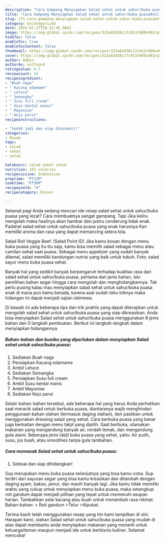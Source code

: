```yaml
---
description: "Cara Gampang Menyiapkan Salad sehat untuk sahur/buka puasaAnti Ribet"
title: "Cara Gampang Menyiapkan Salad sehat untuk sahur/buka puasaAnti Ribet"
slug: 271-cara-gampang-menyiapkan-salad-sehat-untuk-sahur-buka-puasaanti-ribet
category: Uncategorized
date: 2023-01-27T20:32:45.966Z
image: https://img-global.cpcdn.com/recipes/323a82d38c17c913/680x482cq70/salad-sehat-untuk-sahurbuka-puasa-foto-resep-utama.jpg
hideToc: false
enableToc: true
enableTocContent: false
thumbnail: https://img-global.cpcdn.com/recipes/323a82d38c17c913/680x482cq70/salad-sehat-untuk-sahurbuka-puasa-foto-resep-utama.jpg
cover: https://img-global.cpcdn.com/recipes/323a82d38c17c913/680x482cq70/salad-sehat-untuk-sahurbuka-puasa-foto-resep-utama.jpg
author: Admin
authorAv: notfound
ratingvalue: 4.7
reviewcount: 15
recipeingredient:
- "Buah naga"
- " Kacang edamame"
- " Letuce"
- " Semangka"
- " Susu full cream"
- " Susu kental manis"
- " Mayonise"
- " Keju parut"
recipeinstructions:

- "Sudah jadi dan siap dinikmati!"
categories:
- Resep
tags:
- salad
- sehat
- untuk

katakunci: salad sehat untuk 
nutrition: 152 calories
recipecuisine: Indonesian
preptime: "PT12M"
cooktime: "PT36M"
recipeyield: "4"
recipecategory: Dinner

---
```



Selamat pagi Anda sedang mencari ide resep salad sehat untuk sahur/buka puasa yang lezat? Cara membuatnya sangat gampang. Tapi Jika keliru mengolah maka hasilnya akan hambar dan justru cenderung tidak enak. Padahal salad sehat untuk sahur/buka puasa yang enak harusnya Kan memiliki aroma dan rasa yang dapat memancing selera kita.


Salad Roll Veggie Beef. (Salad Point ID) Jika kamu bosan dengan menu buka puasa yang itu-itu saja, kamu bisa memilih salad sebagai menu atau camilan sehat saat puasa. Sebagai menu appetizer yang sudah banyak dikenal, salad memiliki kandungan nutrisi yang baik untuk tubuh. Foto: salad sayur menu buka puasa sehat.

Banyak hal yang sedikit banyak berpengaruh terhadap kualitas rasa dari salad sehat untuk sahur/buka puasa, pertama dari jenis bahan, lalu pemilihan bahan segar hingga cara mengolah dan menghidangkannya. Tak perlu pusing kalau mau menyiapkan salad sehat untuk sahur/buka puasa enak di mana pun kamu berada, karena asal sudah tahu triknya maka hidangan ini dapat menjadi sajian istimewa.


Di bawah ini ada beberapa tips dan trik praktis yang dapat diterapkan untuk mengolah salad sehat untuk sahur/buka puasa yang siap dikreasikan. Anda bisa menyiapkan Salad sehat untuk sahur/buka puasa menggunakan 8 jenis bahan dan 0 langkah pembuatan. Berikut ini langkah-langkah dalam menyiapkan hidangannya.

<!--inarticleads1-->

##### Bahan-bahan dan bumbu yang diperlukan dalam menyiapkan Salad sehat untuk sahur/buka puasa:

1. Sediakan Buah naga
1. Persiapkan  Kacang edamame
1. Ambil  Letuce
1. Sediakan  Semangka
1. Persiapkan  Susu full cream
1. Ambil  Susu kental manis
1. Ambil  Mayonise
1. Sediakan  Keju parut


Selain bahan-bahan tersebut, ada beberapa hal yang harus Anda perhatikan saat meracik salad untuk berbuka puasa, diantaranya wajib menghindari penggunaan bahan olahan (termasuk daging olahan), dan pastikan untuk menggunakan dressing salad yang sehat. Cara berbuka puasa yang benar juga berkaitan dengan menu takjil yang dipilih. Saat berbuka, utamakan makanan yang mengandung banyak air, rendah lemak, dan mengandung gula alami. Beberapa jenis takjil buka puasa yang sehat, yaitu: Air putih, susu, jus buah, atau smoothies tanpa gula tambahan. 

<!--inarticleads2-->

##### Cara memasak Salad sehat untuk sahur/buka puasa:


1. Selesai dan siap dihidangkan!

Sup merupakan menu buka puasa selanjutnya yang bisa kamu coba. Sup terdiri dari sayuran segar yang bisa kamu kreasikan dan ditambah dengan daging ayam, bakso, jamur, dan masih banyak lagi. Jika kamu tidak memiliki waktu yang cukup untuk menyiapkan menu buka puasa, maka setangkup roti gandum dapat menjadi pilihan yang tepat untuk memenuhi asupan harian. Tambahkan selai kacang atau buah untuk menambah rasa nikmat. Bahan-bahan: &gt; Roti gandum &gt;Telur &gt;Alpukat. 

Terima kasih telah menggunakan resep yang tim kami tampilkan di sini. Harapan kami, olahan Salad sehat untuk sahur/buka puasa yang mudah di atas dapat membantu anda menyiapkan makanan yang menarik untuk keluarga/teman maupun menjadi ide untuk berbisnis kuliner. Selamat mencoba!
